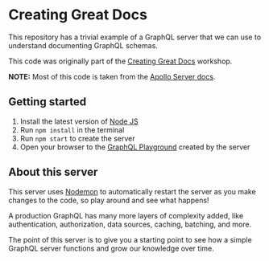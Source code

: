 # Creating Great Docs

This repository has a trivial example of a GraphQL server that we can use to
understand documenting GraphQL schemas.

This code was originally part of the [Creating Great Docs] workshop.

**NOTE:** Most of this code is taken from the [Apollo Server docs].

## Getting started

1. Install the latest version of [Node JS]
2. Run `npm install` in the terminal
3. Run `npm start` to create the server
4. Open your browser to the [GraphQL Playground] created by the server

[apollo server docs]: https://www.apollographql.com/docs/apollo-server/getting-started.html
[creating great docs]: https://www.meetup.com/GraphQL-Tampa-Bay/events/257682654/
[node js]: https://nodejs.org/en/
[graphql playground]: http://localhost:4000
[nodemon]: https://nodemon.io/

## About this server

This server uses [Nodemon] to automatically restart the server as you make
changes to the code, so play around and see what happens!

A production GraphQL has many more layers of complexity added, like
authentication, authorization, data sources, caching, batching, and more.

The point of this server is to give you a starting point to see how a simple
GraphQL server functions and grow our knowledge over time.
